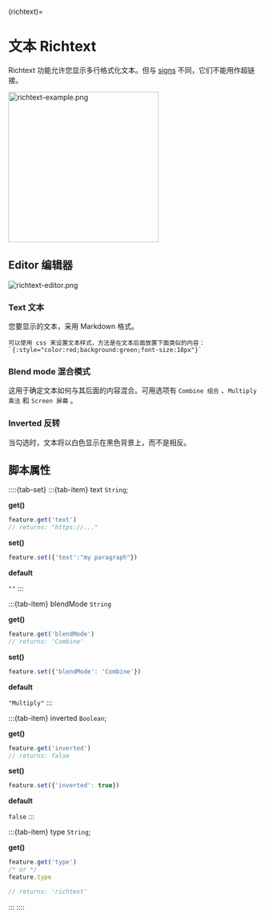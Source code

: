 (richtext)=
# 文本 Richtext

Richtext 功能允许您显示多行格式化文本。但与 [signs](https://wiki.cryptovoxels.com/features/sign) 不同，它们不能用作超链接。

<img src="https://wiki.cryptovoxels.com/richtext-example.png" alt="richtext-example.png" width="300px">

## Editor 编辑器

![richtext-editor.png](https://wiki.cryptovoxels.com/richtext-editor.png)

### Text 文本

您要显示的文本，采用 Markdown 格式。
```{note}
可以使用 css 来设置文本样式，方法是在文本后面放置下面类似的内容：
`{:style="color:red;background:green;font-size:18px"}`
```

### Blend mode 混合模式

这用于确定文本如何与其后面的内容混合。可用选项有 `Combine 组合` 、`Multiply 乘法` 和 `Screen 屏幕` 。

### Inverted 反转

当勾选时，文本将以白色显示在黑色背景上，而不是相反。


## 脚本属性

::::{tab-set}
:::{tab-item} text
`String`; 

**get()**

```js
feature.get('text')
// returns: "https://..."
```

**set()**

```js
feature.set({'text':"my paragraph"})
```

**default**

`""`
:::

:::{tab-item} blendMode
`String`

**get()**

```js
feature.get('blendMode')
// returns: 'Combine'
```

**set()**

```js
feature.set({'blendMode': 'Combine'})
```

**default**

`"Multiply"`
:::

:::{tab-item} inverted
`Boolean`; 

**get()**

```js
feature.get('inverted')
// returns: false
```

**set()**

```js
feature.set({'inverted': true})
```

**default**

`false`
:::

:::{tab-item} type
`String`;

**get()**

```js
feature.get('type')
/* or */
feature.type

// returns: 'richtext'
```
:::
::::


